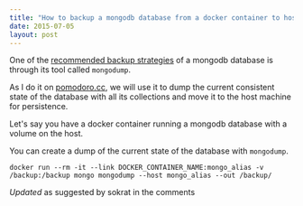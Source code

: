 ```yaml
---
title: "How to backup a mongodb database from a docker container to host"
date: 2015-07-05
layout: post
---
```


One of the [recommended backup strategies](http://docs.mongodb.org/manual/tutorial/backup-and-restore-tools/) of a mongodb database is through its tool called `mongodump`.

As I do it on [pomodoro.cc](https://pomodoro.cc), we will use it to dump the current consistent state of the database with all its collections and move it to the host machine for persistence.

Let's say you have a docker container running a mongodb database with a volume on the host.

You can create a dump of the current state of the database with `mongodump`.

```
docker run --rm -it --link DOCKER_CONTAINER_NAME:mongo_alias -v /backup:/backup mongo mongodump --host mongo_alias --out /backup/
```

*Updated* as suggested by sokrat in the comments
